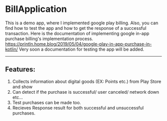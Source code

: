 # BillApplication
This is a demo app, where I implemented google play billing. 
Also, you can find how to test the app and how to get the response of a successful transaction. 
Here is the documentation of implementing google in-app purchase billing's implementation process. https://println.home.blog/2019/05/04/google-play-in-app-purchase-in-kotlin/
Very soon a documentation for testing the app will be added.

-------
Features:
-------
1. Collects information about digital goods (EX: Points etc.) from Play Store and show
2. Can detect if the purchase is successful/ user canceled/ network down etc...
3. Test purchases can be made too.
4. Recieves Response result for both successful and unsuccessful purchases.
